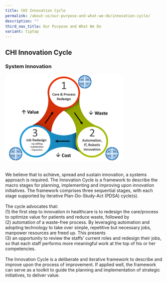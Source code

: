 ```yaml
---
title: CHI Innovation Cycle
permalink: /about-us/our-purpose-and-what-we-do/innovation-cycle/
description: ""
third_nav_title: Our Purpose and What We Do
variant: tiptap
---
```

<h2>CHI Innovation Cycle</h2>
<h3>System Innovation</h3>
<div class="isomer-image-wrapper">
<img style="width:378px;" height="auto" width="100%" alt="cycle" src="/images/au_system_innovation.png">
</div>
<p>
<br>We believe that to achieve, spread and sustain innovation, a systems approach
is required. The Innovation Cycle is a framework to describe the macro
stages for planning, implementing and improving upon innovation initiatives.
The framework comprises three sequential stages, with each stage supported
by iterative Plan-Do-Study-Act (PDSA) cycle(s).
<br>
<br>The cycle advocates that:
<br>(1) the first step to innovation in healthcare is to redesign the care/process
to optimize value for patients and reduce waste, followed by
<br>(2) automation of a waste-free process. By leveraging automation and adopting
technology to take over simple, repetitive but necessary jobs, manpower
resources are freed up. This presents
<br>(3) an opportunity to review the staffs’ current roles and redesign their
jobs, so that each staff performs more meaningful work at the top of his
or her competencies.
<br>
<br>The Innovation Cycle is a deliberate and iterative framework to describe
and improve upon the process of improvement. If applied well, the framework
can serve as a toolkit to guide the planning and implementation of strategic
initiatives, to deliver value.</p>